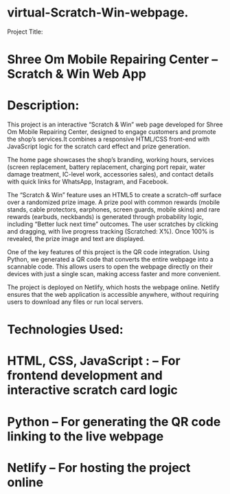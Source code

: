 # virtual-Scratch-Win-webpage.
Project Title:
# Shree Om Mobile Repairing Center – Scratch & Win Web App

# Description:
This project is an interactive “Scratch &amp; Win” web page developed for Shree Om Mobile Repairing Center, designed to engage customers and promote the shop’s services.It combines a responsive HTML/CSS front-end with JavaScript logic for the scratch card effect and prize generation.

The home page showcases the shop’s branding, working hours, services (screen replacement, battery replacement, charging port repair, water damage treatment, IC-level work, accessories sales), and contact details with quick links for WhatsApp, Instagram, and Facebook.

The “Scratch & Win” feature uses an HTML5 <canvas> to create a scratch-off surface over a randomized prize image. A prize pool with common rewards (mobile stands, cable protectors, earphones, screen guards, mobile skins) and rare rewards (earbuds, neckbands) is generated through probability logic, including “Better luck next time” outcomes. The user scratches by clicking and dragging, with live progress tracking (Scratched: X%). Once 100% is revealed, the prize image and text are displayed. 

One of the key features of this project is the QR code integration. Using Python, we generated a QR code that converts the entire webpage into a scannable code. This allows users to open the webpage directly on their devices with just a single scan, making access faster and more convenient.

The project is deployed on Netlify, which hosts the webpage online. Netlify ensures that the web application is accessible anywhere, without requiring users to download any files or run local servers.

# Technologies Used:

# HTML, CSS, JavaScript : – For frontend development and interactive scratch card logic

# Python – For generating the QR code linking to the live webpage

# Netlify – For hosting the project online
